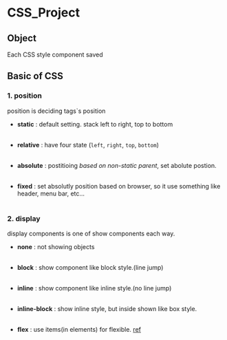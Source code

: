 # CSS_Project

## Object
Each CSS style component saved

## Basic of CSS
### 1. position 
position is deciding tags`s position
 - **static** : default setting. stack left to right, top to bottom<br><br>
 
 - **relative** : have four state (`left`, `right`, `top`, `bottom`)<br><br>

 - **absolute** : postitioing *based on non-static parent*, set abolute postion.<br><br>

 - **fixed** : set absolutly position based on browser, so it use something like header, menu bar, etc...<br><br>


### 2. display 
display components is one of show components each way.
 - **none** : not showing objects<br><br>

 - **block** : show component like block style.(line jump)<br><br>

 - **inline** : show component like inline style.(no line jump)<br><br>

 - **inline-block** : show inline style, but inside shown like box style.<br><br>

 - **flex** : use items(in elements) for flexible. [ref](https://github.com/syleLim/CSS_Project/tree/master/DIV_LAYOUT#display--flex)